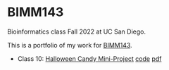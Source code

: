 # BIMM143
Bioinformatics class Fall 2022 at UC San Diego.

This is a portfolio of my work for [BIMM143](https://bioboot.github.io/bimm143_F22/).

- Class 10: [Halloween Candy Mini-Project]() [code]() [pdf](https://github.com/vnp002/bimm143/blob/main/class10/class10.pdf)
